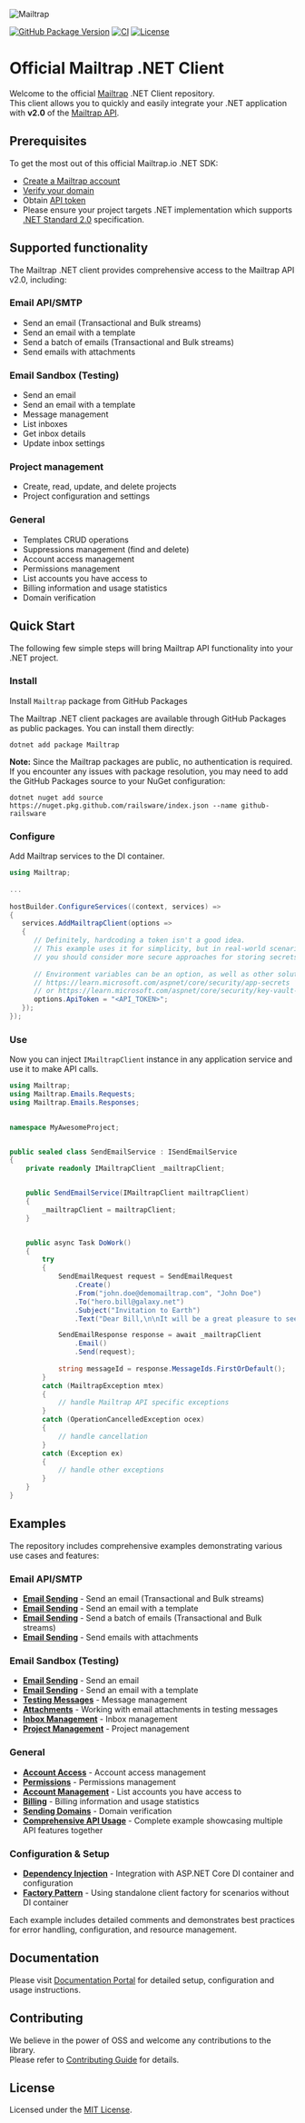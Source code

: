 ![Mailtrap](assets/img/mailtrap-logo.svg)

[![GitHub Package Version](https://img.shields.io/github/v/release/railsware/mailtrap-dotnet?label=GitHub%20Packages)](https://github.com/orgs/railsware/packages/nuget/package/Mailtrap)
[![CI](https://github.com/railsware/mailtrap-dotnet/actions/workflows/build.yml/badge.svg?branch=main)](https://github.com/railsware/mailtrap-dotnet/actions/workflows/build.yml)
[![License](https://img.shields.io/badge/License-MIT-blue.svg)](https://github.com/railsware/mailtrap-dotnet/blob/main/LICENSE.md)

# Official Mailtrap .NET Client
Welcome to the official [Mailtrap](https://mailtrap.io/) .NET Client repository.  
This client allows you to quickly and easily integrate your .NET application with **v2.0** of the [Mailtrap API](https://api-docs.mailtrap.io/docs/mailtrap-api-docs/5tjdeg9545058-mailtrap-api).


## Prerequisites

To get the most out of this official Mailtrap.io .NET SDK:
- [Create a Mailtrap account](https://mailtrap.io/signup)
- [Verify your domain](https://mailtrap.io/sending/domains)
- Obtain [API token](https://mailtrap.io/api-tokens)
- Please ensure your project targets .NET implementation which supports [.NET Standard 2.0](https://dotnet.microsoft.com/platform/dotnet-standard#versions) specification.

## Supported functionality

The Mailtrap .NET client provides comprehensive access to the Mailtrap API v2.0, including:

### Email API/SMTP
- Send an email (Transactional and Bulk streams)
- Send an email with a template
- Send a batch of emails (Transactional and Bulk streams)
- Send emails with attachments

### Email Sandbox (Testing)
- Send an email
- Send an email with a template
- Message management
- List inboxes
- Get inbox details
- Update inbox settings

### Project management
- Create, read, update, and delete projects
- Project configuration and settings

### General
- Templates CRUD operations
- Suppressions management (find and delete)
- Account access management
- Permissions management
- List accounts you have access to
- Billing information and usage statistics
- Domain verification

## Quick Start
The following few simple steps will bring Mailtrap API functionality into your .NET project.

### Install
Install `Mailtrap` package from GitHub Packages

The Mailtrap .NET client packages are available through GitHub Packages as public packages. You can install them directly:

```console
dotnet add package Mailtrap
```

**Note:** Since the Mailtrap packages are public, no authentication is required. If you encounter any issues with package resolution, you may need to add the GitHub Packages source to your NuGet configuration:

```console
dotnet nuget add source https://nuget.pkg.github.com/railsware/index.json --name github-railsware
```

### Configure
Add Mailtrap services to the DI container.

```csharp
using Mailtrap;
   
...
   
hostBuilder.ConfigureServices((context, services) =>
{
   services.AddMailtrapClient(options =>
   {
      // Definitely, hardcoding a token isn't a good idea.
      // This example uses it for simplicity, but in real-world scenarios
      // you should consider more secure approaches for storing secrets.
         
      // Environment variables can be an option, as well as other solutions:
      // https://learn.microsoft.com/aspnet/core/security/app-secrets
      // or https://learn.microsoft.com/aspnet/core/security/key-vault-configuration
      options.ApiToken = "<API_TOKEN>";
   });
});   
```

### Use
Now you can inject `IMailtrapClient` instance in any application service and use it to make API calls.

```csharp
using Mailtrap;
using Mailtrap.Emails.Requests;
using Mailtrap.Emails.Responses;
   

namespace MyAwesomeProject;


public sealed class SendEmailService : ISendEmailService
{
    private readonly IMailtrapClient _mailtrapClient;


    public SendEmailService(IMailtrapClient mailtrapClient)
    {
        _mailtrapClient = mailtrapClient;
    }


    public async Task DoWork()
    {
        try 
        {
            SendEmailRequest request = SendEmailRequest
                .Create()
                .From("john.doe@demomailtrap.com", "John Doe")
                .To("hero.bill@galaxy.net")
                .Subject("Invitation to Earth")
                .Text("Dear Bill,\n\nIt will be a great pleasure to see you on our blue planet next weekend.\n\nBest regards, John.");

            SendEmailResponse response = await _mailtrapClient
                .Email()
                .Send(request);
                
            string messageId = response.MessageIds.FirstOrDefault();
        }
        catch (MailtrapException mtex)
        {
            // handle Mailtrap API specific exceptions
        }
        catch (OperationCancelledException ocex)
        {
            // handle cancellation
        }
        catch (Exception ex)
        {
            // handle other exceptions
        }   
    }
}
```

## Examples

The repository includes comprehensive examples demonstrating various use cases and features:

### Email API/SMTP
- **[Email Sending](examples/Mailtrap.Example.Email.Send/)** - Send an email (Transactional and Bulk streams)
- **[Email Sending](examples/Mailtrap.Example.Email.Send/)** - Send an email with a template
- **[Email Sending](examples/Mailtrap.Example.Email.Send/)** - Send a batch of emails (Transactional and Bulk streams)
- **[Email Sending](examples/Mailtrap.Example.Email.Send/)** - Send emails with attachments

### Email Sandbox (Testing)
- **[Email Sending](examples/Mailtrap.Example.Email.Send/)** - Send an email
- **[Email Sending](examples/Mailtrap.Example.Email.Send/)** - Send an email with a template
- **[Testing Messages](examples/Mailtrap.Example.TestingMessage/)** - Message management
- **[Attachments](examples/Mailtrap.Example.Attachment/)** - Working with email attachments in testing messages
- **[Inbox Management](examples/Mailtrap.Example.Inbox/)** - Inbox management
- **[Project Management](examples/Mailtrap.Example.Project/)** - Project management

### General
- **[Account Access](examples/Mailtrap.Example.AccountAccess/)** - Account access management
- **[Permissions](examples/Mailtrap.Example.Permissions/)** - Permissions management
- **[Account Management](examples/Mailtrap.Example.Account/)** - List accounts you have access to
- **[Billing](examples/Mailtrap.Example.Billing/)** - Billing information and usage statistics
- **[Sending Domains](examples/Mailtrap.Example.SendingDomain/)** - Domain verification
- **[Comprehensive API Usage](examples/Mailtrap.Example.ApiUsage/)** - Complete example showcasing multiple API features together

### Configuration & Setup
- **[Dependency Injection](examples/Mailtrap.Example.DependencyInjection/)** - Integration with ASP.NET Core DI container and configuration
- **[Factory Pattern](examples/Mailtrap.Example.Factory/)** - Using standalone client factory for scenarios without DI container

Each example includes detailed comments and demonstrates best practices for error handling, configuration, and resource management.

## Documentation
Please visit [Documentation Portal](https://railsware.github.io/mailtrap-dotnet/) for detailed setup, configuration and usage instructions.


## Contributing
We believe in the power of OSS and welcome any contributions to the library.  
Please refer to [Contributing Guide](CONTRIBUTING.md) for details.

## License
Licensed under the [MIT License](LICENSE.md).
